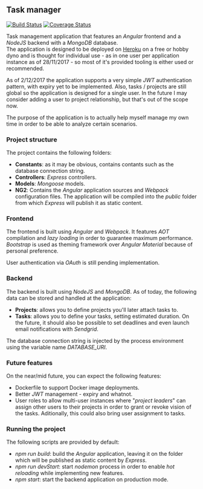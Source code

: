 ## Task manager

[![Build Status](https://travis-ci.org/damoresa/taskmanager.svg?branch=master)](https://travis-ci.org/damoresa/taskmanager)
[![Coverage Status](https://coveralls.io/repos/github/damoresa/taskmanager/badge.svg)](https://coveralls.io/github/damoresa/taskmanager)

Task management application that features an _Angular_ frontend and 
a _NodeJS_ backend with a _MongoDB_ database.  
The application is designed to be deployed on [Heroku](https://www.heroku.com) 
on a free or hobby dyno and is thought for individual use - as in one 
user per application instance as of 28/11/2017 - so most of it's 
provided tooling is either used or recommended.
  
As of 2/12/2017 the application supports a very simple _JWT_ authentication 
pattern, with expiry yet to be implemented. Also, tasks / projects are still 
global so the application is designed for a single user. In the future I may 
consider adding a user to project relationship, but that's out of the scope now.
  
The purpose of the application is to actually help myself manage 
my own time in order to be able to analyze certain scenarios.
  
  
### Project structure

The project contains the following folders:
* __Constants__: as it may be obvious, contains contants such as the 
database connection string.
* __Controllers__: _Express_ controllers.
* __Models__: _Mongoose_ models.
* __NG2__: Contains the _Angular_ application sources and _Webpack_ 
configuration files. The application will be compiled into the _public_ 
folder from which _Express_ will publish it as static content.
  
### Frontend

The frontend is built using _Angular_ and _Webpack_. It features _AOT_ 
compilation and _lazy loading_ in order to guarantee maximum performance.  
_Bootstrap_ is used as theming framework over _Angular Material_ 
because of personal preference.  
  
User authentication via _OAuth_ is still pending implementation.
  
  
### Backend

The backend is built using _NodeJS_ and _MongoDB_. As of today, the 
following data can be stored and handled at the application:
* __Projects__: allows you to define projects you'll later attach 
tasks to.
* __Tasks__: allows you to define your tasks, setting estimated duration.
On the future, it should also be possible to set deadlines and even 
launch email notifications with _Sendgrid_.
  
The database connection string is injected by the process environment 
using the variable name _DATABASE_URI_.
  
  
### Future features

On the near/mid future, you can expect the following features:
* Dockerfile to support Docker image deployments.
* Better _JWT_ management - expiry and whatnot.
* User roles to allow multi-user instances where "_project leaders_" can 
assign other users to their projects in order to grant or revoke vision 
of the tasks. Aditionally, this could also bring user assignment to tasks.

### Running the project

The following scripts are provided by default:
* _npm run build_: build the _Angular_ application, leaving it on the 
folder which will be published as static content by _Express_.
* _npm run devStart_: start _nodemon_ process in order to enable 
_hot reloading_ while implementing new features.
* _npm start_: start the backend application on production mode.